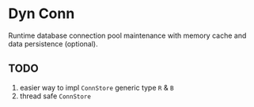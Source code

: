 # Dyn Conn

Runtime database connection pool maintenance with memory cache and data persistence (optional).

## TODO

1. easier way to impl `ConnStore` generic type `R` & `B`
1. thread safe `ConnStore`
